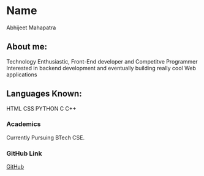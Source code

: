 # Name
Abhijeet Mahapatra

## About me:
Technology Enthusiastic, Front-End developer and Competitve Programmer
Interested in backend development and eventually building really cool Web applications

## Languages Known:
HTML
CSS
PYTHON
C
C++

### Academics
Currently Pursuing BTech CSE.

### GitHub Link
[GitHub](https://github.com/Abhi-1001)
